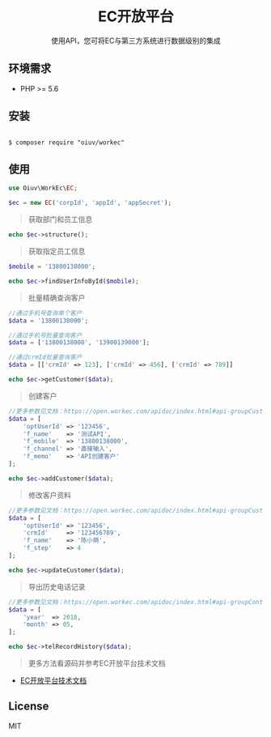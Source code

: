 <h1 align="center">EC开放平台</h1>

<p align="center">使用API，您可将EC与第三方系统进行数据级别的集成</p>


## 环境需求

- PHP >= 5.6

## 安装

```shell

$ composer require "oiuv/workec"

```

## 使用

```php
use Oiuv\WorkEc\EC;

$ec = new EC('corpId', 'appId', 'appSecret');
```

> 获取部门和员工信息
```php
echo $ec->structure();
```

> 获取指定员工信息
```php
$mobile = '13800138000';

echo $ec->findUserInfoById($mobile);
```

> 批量精确查询客户
```php
//通过手机号查询单个客户
$data = '13800138000';

//通过手机号批量查询客户
$data = ['13800138000', '13900139000'];

//通过crmId批量查询客户
$data = [['crmId' => 123], ['crmId' => 456], ['crmId' => 789]]

echo $ec->getCustomer($data);
```

> 创建客户
```php
//更多参数见文档：https://open.workec.com/apidoc/index.html#api-groupCustomer-6
$data = [
    'optUserId' => '123456',
    'f_name'    => '测试API',
    'f_mobile'  => '13800138000',
    'f_channel' => '直接输入',
    'f_memo'    => 'API创建客户'
];

echo $ec->addCustomer($data);
```

> 修改客户资料
```php
//更多参数见文档：https://open.workec.com/apidoc/index.html#api-groupCustomer-13
$data = [
    'optUserId' => '123456',
    'crmId'     => '123456789',
    'f_name'    => '陈小萌',
    'f_step'    => 4
];

echo $ec->updateCustomer($data);
```

> 导出历史电话记录
```php
//更多参数见文档：https://open.workec.com/apidoc/index.html#api-groupContactRecode-28
$data = [
    'year'  => 2018,
    'month' => 05,
];

echo $ec->telRecordHistory($data);
```
> 更多方法看源码并参考EC开放平台技术文档

- [EC开放平台技术文档](https://open.workec.com/apidoc/index.html)

## License

MIT
